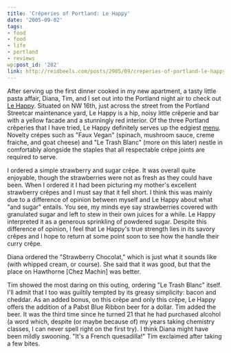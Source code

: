 ```yaml
---
title: 'Crêperies of Portland: Le Happy'
date: '2005-09-02'
tags:
- food
- food
- life
- portland
- reviews
wp:post_id: '202'
link: http://reidbeels.com/posts/2005/09/creperies-of-portland-le-happy/
---
```


After serving up the first dinner cooked in my new apartment, a tasty little pasta affair, Diana, Tim, and I set out into the Portland night air to check out 
[Le Happy](http://lehappy.com/).  Situated on NW 16th, just across the street from the Portland Streetcar maintenance yard, Le Happy is a hip, noisy little crêperie and bar with a yellow facade and a stunningly red interior.  Of the three Portland crêperies that I have tried, Le Happy definitely serves up the edgiest 
[menu](http://lehappy.com/menu/menu_2.html). Novelty crépes such as "Faux Vegan" (spinach, mushroom sauce, creme fraiche, and goat cheese) and "Le Trash Blanc" (more on this later) nestle in comfortably alongside the staples that all respectable crêpe joints are required to serve.

I ordered a simple strawberry and sugar crêpe. It was overall quite enjoyable, though the strawberries were not as fresh as they could have been. When I ordered it I had been picturing my mother's excellent strawberry crêpes and I must say that it fell short.  I think this was mainly due to a difference of opinion between myself and Le Happy about what "and sugar" entails.  You see, my minds eye say strawberries covered with granulated sugar and left to stew in their own juices for a while. Le Happy interpreted it as a generous sprinkling of powdered sugar. Despite this difference of opinion, I feel that Le Happy's true strength lies in its savory crêpes and I hope to return at some point soon to see how the handle their curry crêpe.

Diana ordered the "Strawberry Chocolat," which is just what it sounds like (with whipped cream, or course).  She said that it was good, but that the place on Hawthorne [Chez Machin] was better.

Tim showed the most daring on this outing, ordering "Le Trash Blanc" itself. I'll admit that I too was guiltily tempted by its greasy simplicity: bacon and cheddar. As an added bonus, on this crêpe and only this crêpe, Le Happy offers the addition of a Pabst Blue Ribbon beer for a dollar. Tim added the beer. It was the third time since he turned 21 that he had purchased alcohol (a word which, despite (or maybe because of) my years taking chemistry classes, I can never spell right on the first try). I think Diana might have been mildly swooning. "It's a French quesadilla!" Tim exclaimed after taking a few bites.
